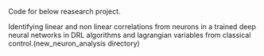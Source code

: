 Code for below reasearch project.

Identifying linear and non linear correlations from neurons in a trained deep neural networks in DRL algorithms and lagrangian variables from classical control.(new_neuron_analysis directory)

